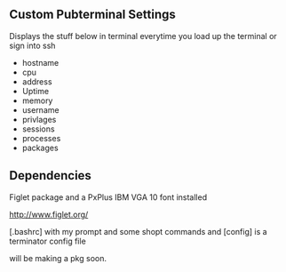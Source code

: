 ## Custom Pubterminal Settings

Displays the stuff below in terminal everytime you load up the terminal or sign into ssh
* hostname
* cpu
* address
* Uptime
* memory
* username
* privlages
* sessions
* processes
* packages

## Dependencies
Figlet package and a PxPlus IBM VGA 10 font installed

http://www.figlet.org/



[.bashrc] with my prompt and some shopt commands
and [config] is a terminator config file 

will be making a pkg soon.
